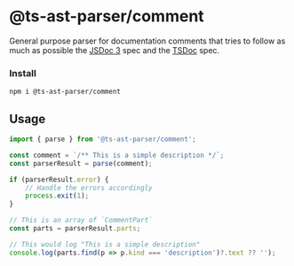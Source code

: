 # @ts-ast-parser/comment

General purpose parser for documentation comments that tries to follow as much as possible the 
[JSDoc 3](https://jsdoc.app/) spec and the [TSDoc](https://tsdoc.org/) spec.

### Install

```shell
npm i @ts-ast-parser/comment
```

## Usage

```ts
import { parse } from '@ts-ast-parser/comment';

const comment = `/** This is a simple description */`;
const parserResult = parse(comment);

if (parserResult.error) {
    // Handle the errors accordingly
    process.exit(1);
}

// This is an array of `CommentPart`
const parts = parserResult.parts;

// This would log "This is a simple description"
console.log(parts.find(p => p.kind === 'description')?.text ?? '');
```
